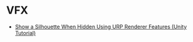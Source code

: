 # VFX

- [Show a Silhouette When Hidden Using URP Renderer Features (Unity Tutorial)](https://www.youtube.com/watch?v=GAh225QNpm0&ab_channel=KetraGames)
